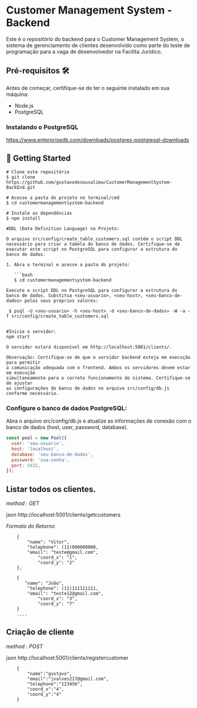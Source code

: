 # Customer Management System - Backend

Este é o repositório do backend para o Customer Management System, o sistema de gerenciamento de clientes desenvolvido como parte do teste de programação para a vaga de desenvolvedor na Facilita Jurídico.

## Pré-requisitos 🛠️

Antes de começar, certifique-se de ter o seguinte instalado em sua máquina:

- Node.js
- PostgreSQL
  
### Instalando o PostgreSQL
https://www.enterprisedb.com/downloads/postgres-postgresql-downloads

## ****🎲 Getting Started****

```
# Clone este repositório
$ git clone https://github.com/gustavodesousalima/CustomerManagementSystem-BackEnd.git

# Acesse a pasta do projeto no terminal/cmd
$ cd customermanagementsystem-backend

# Instale as dependências
$ npm install

#DDL (Data Definition Language) no Projeto:

O arquivo src/config/create_table_customers.sql contém o script DDL necessário para criar a tabela do banco de dados. Certifique-se de executar este script no PostgreSQL para configurar a estrutura do banco de dados.

1. Abra o terminal e acesse a pasta do projeto:

   ```bash
   $ cd customermanagementsystem-backend

Execute o script DDL no PostgreSQL para configurar a estrutura do banco de dados. Substitua <seu-usuario>, <seu-host>, <seu-banco-de-dados> pelos seus próprios valores:

 $ psql -U <seu-usuario> -h <seu-host> -d <seu-banco-de-dados> -W -a -f src/config/create_table_customers.sql


#Inicie o servidor:
npm start

O servidor estará disponível em http://localhost:5001/clients/.

Observação: Certifique-se de que o servidor backend esteja em execução para permitir
a comunicação adequada com o frontend. Ambos os servidores devem estar em execução 
simultaneamente para o correto funcionamento do sistema. Certifique-se de ajustar 
as configurações do banco de dados no arquivo src/config/db.js conforme necessário.
```

### Configure o banco de dados PostgreSQL:

Abra o arquivo src/config/db.js e atualize as informações de conexão com o banco de dados (host, user, password, database).

```jsx
const pool = new Pool({
  user: 'seu-usuario',
  host: 'localhost',
  database: 'seu-banco-de-dados',
  password: 'sua-senha',
  port: 5432,
});
```
## Listar todos os clientes.

*method : GET*

json
http://localhost:5001/clients/getcustomers


*Formato do Retorno*

		{
		    "name": "Vitor",
		    "telephone": (11)000000000,
		    "email": "teste@gmail.com",
        	    "coord_x": "1",
        	    "coord_y": "2"
		},
  
		{
		   "name": "João",
		    "telephone": (11)111111111,
		    "email": "teste12@gmail.com",
        	    "coord_x": "3",
                "coord_y": "7"
		}
		....
## Criação de cliente

*method : POST*

json
http://localhost:5001/clients/registercustomer


		{ 
			"name":"gustavo", 
 			"email":"jvalves217@gmail.com", 
 			"telephone":"123456",
 			"coord_x":"4", 
 			"coord_y":"4" 
		}